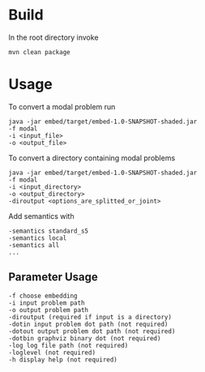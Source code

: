 # Build
In the root directory invoke

    mvn clean package

# Usage
To convert a modal problem run

    java -jar embed/target/embed-1.0-SNAPSHOT-shaded.jar 
    -f modal 
    -i <input_file>
    -o <output_file>

To convert a directory containing modal problems

    java -jar embed/target/embed-1.0-SNAPSHOT-shaded.jar 
    -f modal 
    -i <input_directory>
    -o <output_directory>
    -diroutput <options_are_splitted_or_joint>
    
Add semantics with

    -semantics standard_s5
    -semantics local
    -semantics all
    ...

## Parameter Usage
    -f choose embedding
    -i input problem path
    -o output problem path
    -diroutput (required if input is a directory)
    -dotin input problem dot path (not required)
    -dotout output problem dot path (not required)
    -dotbin graphviz binary dot (not required)
    -log log file path (not required)
    -loglevel (not required)
    -h display help (not required)
